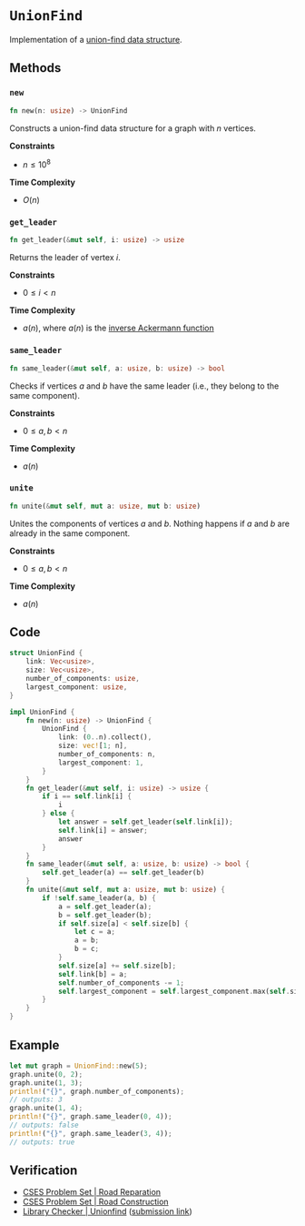 # `UnionFind`
Implementation of a [union-find data structure](https://en.wikipedia.org/wiki/Disjoint-set_data_structure).

## Methods
### `new`
```rust
fn new(n: usize) -> UnionFind
```

Constructs a union-find data structure for a graph with $n$ vertices.

**Constraints**
- $n \le 10^{8}$

**Time Complexity**
- $O(n)$

### `get_leader`
```rust
fn get_leader(&mut self, i: usize) -> usize
```

Returns the leader of vertex $i$.

**Constraints**
- $0 \le i < n$

**Time Complexity**
- $a(n)$, where $a(n)$ is the [inverse Ackermann function](https://en.wikipedia.org/wiki/Ackermann_function#Inverse)

### `same_leader`
```rust
fn same_leader(&mut self, a: usize, b: usize) -> bool
```

Checks if vertices $a$ and $b$ have the same leader (i.e., they belong to the same component).

**Constraints**
- $0 \le a, b < n$

**Time Complexity**
- $a(n)$

### `unite`
```rust
fn unite(&mut self, mut a: usize, mut b: usize)
```

Unites the components of vertices $a$ and $b$. Nothing happens if $a$ and $b$ are already in the same component.

**Constraints**
- $0 \le a, b < n$

**Time Complexity**
- $a(n)$

## Code
```rust
struct UnionFind {
    link: Vec<usize>,
    size: Vec<usize>,
    number_of_components: usize,
    largest_component: usize,
}

impl UnionFind {
    fn new(n: usize) -> UnionFind {
        UnionFind {
            link: (0..n).collect(),
            size: vec![1; n],
            number_of_components: n,
            largest_component: 1,
        }
    }
    fn get_leader(&mut self, i: usize) -> usize {
        if i == self.link[i] {
            i
        } else {
            let answer = self.get_leader(self.link[i]);
            self.link[i] = answer;
            answer
        }
    }
    fn same_leader(&mut self, a: usize, b: usize) -> bool {
        self.get_leader(a) == self.get_leader(b)
    }
    fn unite(&mut self, mut a: usize, mut b: usize) {
        if !self.same_leader(a, b) {
            a = self.get_leader(a);
            b = self.get_leader(b);
            if self.size[a] < self.size[b] {
                let c = a;
                a = b;
                b = c;
            }
            self.size[a] += self.size[b];
            self.link[b] = a;
            self.number_of_components -= 1;
            self.largest_component = self.largest_component.max(self.size[a]);
        }
    }
}
```

## Example
```rust
let mut graph = UnionFind::new(5);
graph.unite(0, 2);
graph.unite(1, 3);
println!("{}", graph.number_of_components);
// outputs: 3
graph.unite(1, 4);
println!("{}", graph.same_leader(0, 4));
// outputs: false
println!("{}", graph.same_leader(3, 4));
// outputs: true
```

## Verification
- [CSES Problem Set | Road Reparation](https://cses.fi/problemset/task/1675/)
- [CSES Problem Set | Road Construction](https://cses.fi/problemset/task/1676/)
- [Library Checker | Unionfind](https://judge.yosupo.jp/problem/unionfind) ([submission link](https://judge.yosupo.jp/submission/94676))